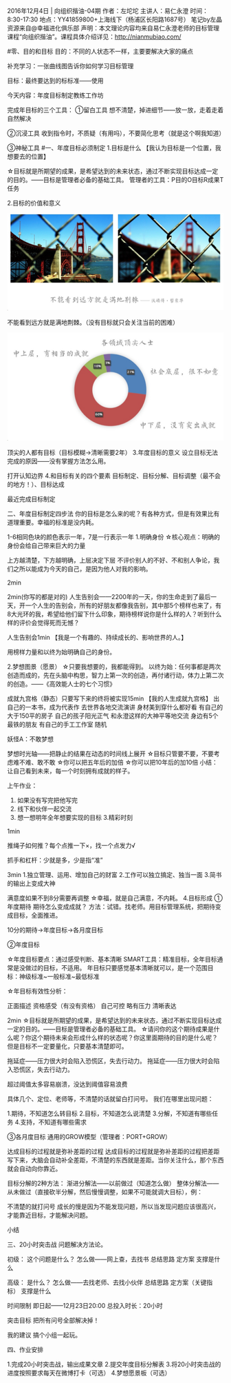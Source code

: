 
2016年12月4日 | 向组织揩油-04期
作者：左坨坨
主讲人：易仁永澄
时间：8:30-17:30
地点：YY41859800+上海线下（杨浦区长阳路1687号）
笔记by左晶  资源来自@幸福进化俱乐部
声明：本文理论内容均来自易仁永澄老师的目标管理课程“向组织揩油”。课程具体介绍详见：http://nianmubiao.com/


#零、目的和目标
目的：不同的人状态不一样，主要要解决大家的痛点

补充学习：一张曲线图告诉你如何学习目标管理

目标：最终要达到的标标准——使用

今天内容：年度目标制定教练工作坊

完成年目标的三个工具：
①留白工具
想不清楚，掉进细节——放一放，走着走着自然解决

②沉浸工具
收到指令时，不质疑（有用吗），不要简化思考（就是这个啊我知道）

③神秘工具
#一、年度目标必须制定
1.目标是什么
【我认为目标是一个位置，我想要去的位置】

☆目标就是所期望的成果，是希望达到的未来状态，通过不断实现目标达成一定的目的。——目标是管理者必备的基础工具。
管理者的工具：P目的O目标R成果T任务

2.目标的价值和意义

![](./_image/2017-02-08-22-10-29.jpg)

不能看到远方就是满地荆棘。（没有目标就只会关注当前的困难）

![](./_image/2017-02-08-22-11-14.jpg)

顶尖的人都有目标（目标模糊→清晰需要2年）
3.年度目标的意义
设立目标无法完成的原因——没有掌握方法怎么用。


打开认知边界
4.和目标有关的四个要素
目标制定、目标分解、目标调整（最不会的地方！）、目标达成

最近完成目标制定

二、年度目标制定四步法
你的目标是怎么来的呢？有各种方式，但是有效果比有道理重要。幸福的标准是没内耗。


1-6相同色块的颜色表示一年，7是一行表示一年
1.明确身份
☆️核心观点：明确的身份会给自己带来巨大的力量

上方越清楚，下方越明确，上层决定下层
不评价别人的不好、不和别人争论，我们之所以能成为今天的自己，是因为他人对我的影响。


2min



2min(你写的都是对的)
人生告别会——2200年的一天，你的生命走到了最后一天，开一个人生的告别会，所有的好朋友都像我告别，其中那5个榜样也来了，有8大光环的我，希望给他们留下什么印象，期待榜样说你是什么样的人？听到什么样的评价会觉得死而无憾？


人生告别会1min
【我是一个有趣的、持续成长的、影响世界的人。】

用榜样力量和以终为始明确自己的身份。

2.梦想图景（愿景）
☆️只要我想要的，我都能得到。
以终为始：任何事都是两次创造而成的，先在头脑中构思，智力上第一次的创造，再付诸行动，体力上第二次的创造。——《高效能人士的七个习惯》

成就九宫格（静态）只要写下来的终将被实现15min
【我的人生成就九宫格】
出自己的一本书，成为代表作
去世界各地交流演讲
身材美到穿什么都好看
有自己的大于150平的房子
自己的孩子阳光正气
和永澄这样的大神平等地交流
身边有5个最铁的朋友
有自己的手工工作室
随机

妖怪A：不敢梦想


梦想时光轴——把静止的结果在动态的时间线上展开
☆️目标只管要不要，不要考虑难不难、敢不敢
☆️你可以把五年后的加倍
☆️你可以把10年后的加10倍
小结：让自己看到未来，每一个时刻拥有成就的样子。

上午作业：

1. 如果没有写完把他写完
2. 线下和伙伴一起交流
3. 想一想明年全年想要实现的目标
3.精彩时刻

1min


推绳子如何推？每个点推一下×，找一个点发力√

抓手和杠杆：少就是多，少是指“准”


3min
1.独立管理、运用、增加自己的财富
2.工作可以独立搞定、独当一面
3.简书的输出上变成大神


满意度如果不到8分需要再调整
☆️幸福，就是自己满意，不内耗。
4.目标形成
①年度期待
期待怎么变成成就？
方法：试错。找老师。用目标管理系统，把期待变成目标，全面推进。


10分的期待→年度目标→各月度目标

②年度目标

☆️年度目标要点：通过感受判断、基本清晰
SMART工具：精准目标，全年目标通常是没做过的目标，不适用。
年目标只要感觉基本清晰就可以，是一个范围目标：神级标准~一般标准~最低标准


☆年目标有效性分析：

正面描述
资格感受（有没有资格）
自己可控
略有压力
清晰表达

2min
☆️目标就是所期望的成果，是希望达到的未来状态，通过不断实现目标达成一定的目的。——目标是管理者必备的基础工具。
☆️请问你的这个期待成果是什么呢？你这个期待未来会形成什么样的状态呢？你这里面期待的目的是什么呢？
但是目标不一定要量化，只要基本清楚即可。





拖延症——压力很大时会陷入恐慌区，失去行动力。
拖延症——压力很大时会陷入恐慌区，失去行动力。


超过阈值太多容易崩溃，没达到阈值容易浪费

具体几个、定位、老师等，不清楚的话就留白打问号。
我们在哪里出现问题：

1.期待，不知道怎么转目标
2.目标，不知道怎么说清楚
3.分解，不知道有哪些任务
4.支持，不知道有哪些需求

③各月度目标
通用的GROW模型（管理者：PORT+GROW）


达成目标的过程就是弥补差距的过程
达成目标的过程就是弥补差距的过程把差距写下来，大脑会自动补全差距，不清楚的东西就是差距。当你关注什么，那个东西就会自动向你靠近。


目标分解的2种方法：
渐进分解法——以前做过（知道怎么做）
整体分解法——从未做过（直接砍半分解，然后慢慢调整，如果不可能就调大目标），例：



不清楚的就打问号
成长的慢是因为不能发现问题，所以当发现问题应该很高兴，才能靠近目标，才能解决问题。


小结

三、20小时突击战
问题解决方法论。

初级：
这个问题是什么？
怎么做——网上查，去找书
总结思路
定方案
支撑是什么

高级：
是什么？
怎么做——去找老师、去找小伙伴
总结思路
定方案（关键指标）
支撑是什么

时间限制
即日起——12月23日20:00
总投入时长：20小时

突击目标
把所有问号全部解决掉！

我的建议
搞个小组一起玩。




四、作业安排


1.完成20小时突击战，输出成果文章
2.提交年度目标分解表
3.将20小时突击战的进度按照要求每天在微博打卡（可选）
4.梦想愿景板（可选）
